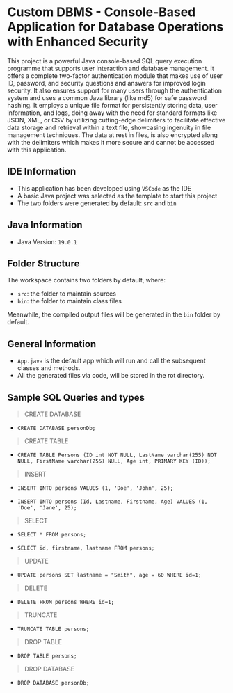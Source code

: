 # Custom DBMS - Console-Based Application for Database Operations with Enhanced Security

This project is a powerful Java console-based SQL query execution programme that supports user interaction and database management. It offers a complete two-factor authentication module that makes use of user ID, password, and security questions and answers for improved login security. It also ensures support for many users through the authentication system and uses a common Java library (like md5) for safe password hashing. It employs a unique file format for persistently storing data, user information, and logs, doing away with the need for standard formats like JSON, XML, or CSV by utilizing cutting-edge delimiters to facilitate effective data storage and retrieval within a text file, showcasing ingenuity in file management techniques. The data at rest in files, is also encrypted along with the delimiters which makes it more secure and cannot be accessed with this application.

## IDE Information

- This application has been developed using `VSCode` as the IDE
- A basic Java project was selected as the template to start this project
- The two folders were generated by default: `src` and `bin`

## Java Information

- Java Version: `19.0.1`

## Folder Structure

The workspace contains two folders by default, where:

- `src`: the folder to maintain sources
- `bin`: the folder to maintain class files

Meanwhile, the compiled output files will be generated in the `bin` folder by default.

## General Information

- `App.java` is the default app which will run and call the subsequent classes and methods.
- All the generated files via code, will be stored in the rot directory.

## Sample SQL Queries and types

> CREATE DATABASE

- `CREATE DATABASE personDb;`

> CREATE TABLE

- `CREATE TABLE Persons (ID int NOT NULL, LastName varchar(255) NOT NULL, FirstName varchar(255) NULL, Age int, PRIMARY KEY (ID));`

> INSERT

- `INSERT INTO persons VALUES (1, 'Doe', 'John', 25);`

- `INSERT INTO persons (Id, Lastname, Firstname, Age) VALUES (1, 'Doe', 'Jane', 25);`

> SELECT

- `SELECT * FROM persons;`

- `SELECT id, firstname, lastname FROM persons;`

> UPDATE

- `UPDATE persons SET lastname = "Smith", age = 60 WHERE id=1;`

> DELETE

- `DELETE FROM persons WHERE id=1;`

> TRUNCATE

- `TRUNCATE TABLE persons;`

> DROP TABLE

- `DROP TABLE persons;`

> DROP DATABASE

- `DROP DATABASE personDb;`
